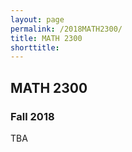 ```yaml
---
layout: page
permalink: /2018MATH2300/
title: MATH 2300
shorttitle:
---
```



## MATH 2300

### Fall 2018

TBA